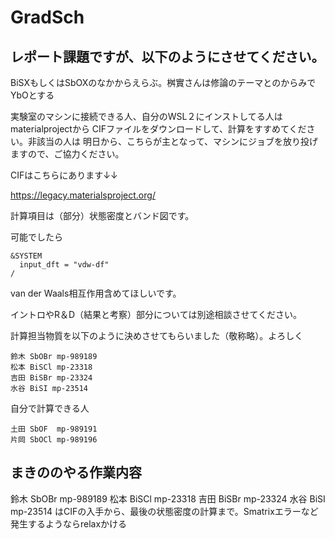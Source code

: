 # GradSch




## レポート課題ですが、以下のようにさせてください。

BiSXもしくはSbOXのなかからえらぶ。桝實さんは修論のテーマとのからみでYbOとする

実験室のマシンに接続できる人、自分のWSL２にインストしてる人はmaterialprojectから
CIFファイルをダウンロードして、計算をすすめてください。非該当の人は
明日から、こちらが主となって、マシンにジョブを放り投げますので、ご協力ください。

CIFはこちらにあります↓↓

https://legacy.materialsproject.org/

計算項目は（部分）状態密度とバンド図です。

可能でしたら
```
&SYSTEM
  input_dft = "vdw-df"
/
```
van der Waals相互作用含めてほしいです。

イントロやR＆D（結果と考察）部分については別途相談させてください。

計算担当物質を以下のように決めさせてもらいました（敬称略）。よろしく

```
鈴木 SbOBr mp-989189
松本 BiSCl mp-23318
吉田 BiSBr mp-23324
水谷 BiSI mp-23514
```

自分で計算できる人

```
土田 SbOF  mp-989191
片岡 SbOCl mp-989196
```

## まきののやる作業内容


鈴木 SbOBr mp-989189
松本 BiSCl mp-23318
吉田 BiSBr mp-23324
水谷 BiSI mp-23514
はCIFの入手から、最後の状態密度の計算まで。Smatrixエラーなど発生するようならrelaxかける
